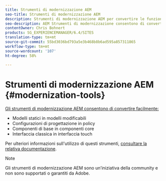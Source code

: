 ```yaml
---
title: Strumenti di modernizzazione AEM
seo-title: Strumenti di modernizzazione AEM
description: Strumenti di modernizzazione AEM per convertire le funzionalità di AEM legacy nella tecnologia più recente
seo-description: AEM Strumenti di modernizzazione consentono di convertire facilmente le funzionalità AEM legacy nella tecnologia più recente
contentOwner: Chris Bohnert
products: SG_EXPERIENCEMANAGER/6.4/SITES
translation-type: tm+mt
source-git-commit: 55bd3036bd793a5e3b468b8b6ad595a857311865
workflow-type: tm+mt
source-wordcount: '107'
ht-degree: 58%

---
```



# Strumenti di modernizzazione AEM {#modernization-tools}

[Gli strumenti di modernizzazione AEM consentono di convertire facilmente:](http://opensource.adobe.com/aem-modernize-tools/)

* [](page-templates-static.md)Modelli statici in modelli modificabili[](page-templates-editable.md)
* [](page-templates-static.md)Configurazioni di progettazione in policy[](page-templates-editable.md)
* [](/help/sites-authoring/default-components-foundation.md)Componenti di base in componenti core[](https://docs.adobe.com/content/help/it-IT/experience-manager-core-components/using/introduction.html)
* [](website.md)Interfaccia classica in interfaccia touch[](touch-ui-concepts.md)

Per ulteriori informazioni sull&#39;utilizzo di questi strumenti, [consultare la relativa documentazione](http://opensource.adobe.com/aem-modernize-tools/).

>[!NOTE]
>
>Gli strumenti di modernizzazione AEM sono un’iniziativa della community e non sono supportati o garantiti da Adobe.